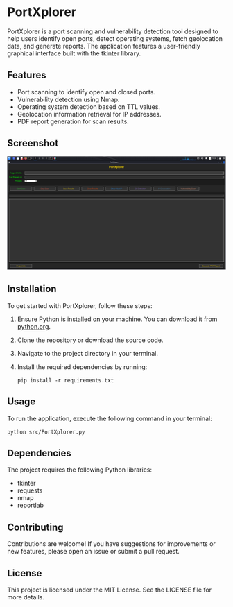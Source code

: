 # PortXplorer

PortXplorer is a port scanning and vulnerability detection tool designed to help users identify open ports, detect operating systems, fetch geolocation data, and generate reports. The application features a user-friendly graphical interface built with the tkinter library.

## Features

- Port scanning to identify open and closed ports.
- Vulnerability detection using Nmap.
- Operating system detection based on TTL values.
- Geolocation information retrieval for IP addresses.
- PDF report generation for scan results.

## Screenshot
![PortXplorer UI - 1](screenshot/PortXplorer.png)

## Installation

To get started with PortXplorer, follow these steps:

1. Ensure Python is installed on your machine. You can download it from [python.org](https://www.python.org/downloads/).
2. Clone the repository or download the source code.
3. Navigate to the project directory in your terminal.
4. Install the required dependencies by running:

   ```
   pip install -r requirements.txt
   ```

## Usage

To run the application, execute the following command in your terminal:

```
python src/PortXplorer.py
```

## Dependencies

The project requires the following Python libraries:

- tkinter
- requests
- nmap
- reportlab

## Contributing

Contributions are welcome! If you have suggestions for improvements or new features, please open an issue or submit a pull request.

## License

This project is licensed under the MIT License. See the LICENSE file for more details.
